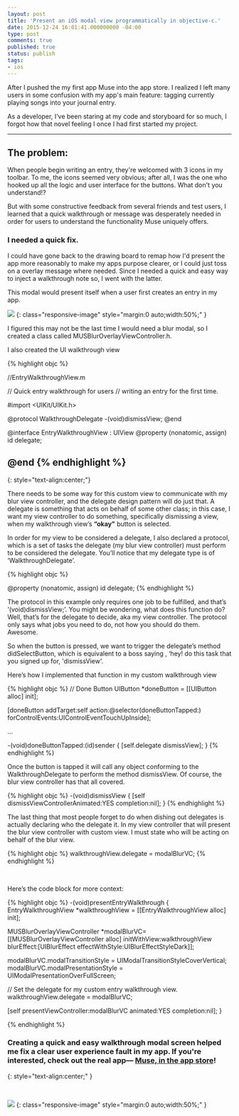 ```yaml
---
layout: post
title: 'Present an iOS modal view programmatically in objective-c.'
date: 2015-12-24 16:01:41.000000000 -04:00
type: post
comments: true
published: true
status: publish
tags:
- ios
---
```



After I pushed the my first app Muse into the app store. I realized I left many users in some confusion with my app's main feature: tagging currently playing songs into your journal entry.

As a developer, I've been staring at my code and storyboard for so much, I forgot how that novel feeling I once I had first started my project.

<!--more-->
---

## The problem:
When people begin writing an entry, they're welcomed with 3 icons in my toolbar.
To me, the icons seemed very obvious; after all, I was the one who hooked up all the logic and user interface for the buttons. What don't you understand!?

But with some constructive feedback from several friends and test users, I learned that a quick walkthrough or message was desperately needed in order for users to understand the functionality Muse uniquely offers.

### I needed a quick fix.

I could have gone back to the drawing board to remap how I'd present the app more reasonably to make my apps purpose clearer, or I could just toss on a overlay message where needed. Since I needed a quick and easy way to inject a walkthrough note so, I went with the latter.

This modal would present itself when a user first creates an entry in my app.

![](https://s3-us-west-2.amazonaws.com/leojkwan/images/entry-walkthrough-modal.png)
{: class="responsive-image" style="margin:0 auto;width:50%;" }


I figured this may not be the last time I would need a blur modal, so I created a class called MUSBlurOverlayViewController.h.

I also created the UI walkthrough view

{% highlight objc %}

//EntryWalkthroughView.m

// Quick entry walkthrough for users
// writing an entry for the first time.

#import <UIKit/UIKit.h>

@protocol WalkthroughDelegate <NSObject>
-(void)dismissView;
@end

@interface EntryWalkthroughView : UIView
@property (nonatomic, assign) id <WalkthroughDelegate> delegate;

@end
{% endhighlight %}
---


{: style="text-align:center;"}
<br>

There needs to be some way for this custom view to communicate with my blur view controller, and the delegate design pattern will do just that. A delegate is something that acts on behalf of some other class; in this case, I want my view controller to do something, specifically dismissing a view, when my walkthrough view’s **“okay"** button is selected.

In order for my view to be considered a delegate, I also declared a protocol, which is a set of tasks the delegate (my blur view controller) must perform to be considered the delegate. You’ll notice that my delegate type is of ‘WalkthroughDelegate’.

{% highlight objc %}

@property (nonatomic, assign) id <WalkthroughDelegate> delegate;
{% endhighlight %}

The protocol in this example only requires one job to be fulfilled, and that’s ’(void)dismissView;’. You might be wondering, what does this function do? Well, that’s for the delegate to decide, aka my view controller. The protocol only says what jobs you need to do, not how you should do them. Awesome.

So when the button is pressed, we want to trigger the delegate’s method didSelectButton, which is equivalent to a boss saying , ‘hey! do this task that you signed up for, 'dismissView'.

Here’s how I implemented that function in my custom walkthrough view

{% highlight objc %}
// Done Button
UIButton *doneButton = [[UIButton alloc] init];

[doneButton addTarget:self action:@selector(doneButtonTapped:)
forControlEvents:UIControlEventTouchUpInside];

...

-(void)doneButtonTapped:(id)sender {
  [self.delegate dismissView];
}
{% endhighlight %}


Once the button is tapped it will call any object conforming to the WalkthroughDelegate to perform the method dismissView.
Of course, the blur view controller has that all covered.

{% highlight objc %}
-(void)dismissView {
     [self dismissViewControllerAnimated:YES completion:nil];
}
{% endhighlight %}

The last thing that most people forget to do when dishing out delegates is actually declaring who the delegate it. In my view controller that will present the blur view controller with custom view. I must state who will be acting on behalf of the blur view.

{% highlight objc %}
walkthroughView.delegate = modalBlurVC;
{% endhighlight %}

<br>

Here’s the code block for more context:

{% highlight objc %}
-(void)presentEntryWalkthrough {
EntryWalkthroughView *walkthroughView = [[EntryWalkthroughView alloc] init];

MUSBlurOverlayViewController *modalBlurVC= [[MUSBlurOverlayViewController alloc]
initWithView:walkthroughView
blurEffect:[UIBlurEffect effectWithStyle:UIBlurEffectStyleDark]];

modalBlurVC.modalTransitionStyle = UIModalTransitionStyleCoverVertical;
modalBlurVC.modalPresentationStyle = UIModalPresentationOverFullScreen;

// Set the delegate for my custom entry walkthrough view.
walkthroughView.delegate = modalBlurVC;

[self presentViewController:modalBlurVC animated:YES completion:nil];
}

{% endhighlight %}

### Creating a quick and easy walkthrough modal screen helped me fix a clear user experience fault in my app. If you're interested, check out the real app— [Muse, in the app store](http://www.musetheapp.com)!
{: style="text-align:center;" }

<br>

![](https://s3-us-west-2.amazonaws.com/leojkwan/images/walkthrough-modal.gif)
{: class="responsive-image" style="margin:0 auto;width:50%;" }
